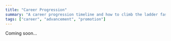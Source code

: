 ```yaml
---
title: "Career Progression"
summary: "A career progression timeline and how to climb the ladder faster."
tags: ["career", "advancement", "promotion"]
---
```


Coming soon...